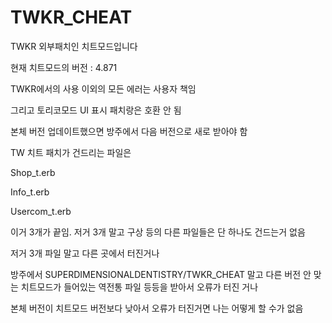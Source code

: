 # TWKR_CHEAT
TWKR 외부패치인 치트모드입니다

현재 치트모드의 버전 : 4.871

TWKR에서의 사용 이외의 모든 에러는 사용자 책임

그리고 토리코모드 UI 표시 패치랑은 호환 안 됨



본체 버전 업데이트했으면 방주에서 다음 버전으로 새로 받아야 함



TW 치트 패치가 건드리는 파일은

Shop_t.erb

Info_t.erb

Usercom_t.erb

이거 3개가 끝임. 저거 3개 말고 구상 등의 다른 파일들은 단 하나도 건드는거 없음


저거 3개 파일 말고 다른 곳에서 터진거나


방주에서 SUPERDIMENSIONALDENTISTRY/TWKR_CHEAT 말고 다른 버전 안 맞는 치트모드가 들어있는 역전통 파일 등등을 받아서 오류가 터진 거나


본체 버전이 치트모드 버전보다 낮아서 오류가 터진거면 나는 어떻게 할 수가 없음
